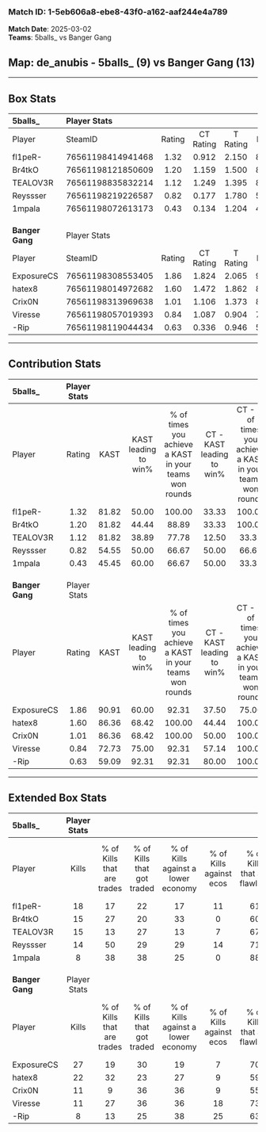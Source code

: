 ### Match ID: 1-5eb606a8-ebe8-43f0-a162-aaf244e4a789  
**Match Date**: 2025-03-02  
**Teams**: 5balls_ vs Banger Gang  

## **Map**: de_anubis - 5balls_ (9) vs Banger Gang (13)  
---  

## Box Stats  

| **5balls_**     | Player Stats      |        |           |          |       |       |       |         |        |      |     |
| :- | :- | :-: | :-: | :-: | :-: | :-: | :-: | :-: | :-: | :-: | :-: |
| Player          | SteamID           | Rating | CT Rating | T Rating | KAST  |  ADR  | Kills | Assists | Deaths | K/D  | HS% |
| fl1peR-         | 76561198414941468 |  1.32  |   0.912   |  2.150   | 81.82 | 83.1  |  18   |    5    |   14   | 1.29 | 55  |
| Br4tkO          | 76561198121850609 |  1.20  |   1.159   |  1.500   | 81.82 | 91.6  |  15   |    5    |   15   | 1.00 | 46  |
| TEALOV3R        | 76561198835832214 |  1.12  |   1.249   |  1.395   | 81.82 | 78.6  |  15   |    7    |   17   | 0.88 | 40  |
| Reyssser        | 76561198219226587 |  0.82  |   0.177   |  1.780   | 54.55 | 59.2  |  14   |    1    |   16   | 0.88 | 64  |
| 1mpala          | 76561198072613173 |  0.43  |   0.134   |  1.204   | 45.45 | 49.7  |   8   |    5    |   19   | 0.42 | 37  |
|                 |                   |        |           |          |       |       |       |         |        |      |     |
|                 |                   |        |           |          |       |       |       |         |        |      |     |
|                 |                   |        |           |          |       |       |       |         |        |      |     |
| **Banger Gang** | Player Stats      |        |           |          |       |       |       |         |        |      |     |
| Player          | SteamID           | Rating | CT Rating | T Rating | KAST  |  ADR  | Kills | Assists | Deaths | K/D  | HS% |
| ExposureCS      | 76561198308553405 |  1.86  |   1.824   |  2.065   | 90.91 | 119.4 |  27   |    6    |   14   | 1.93 | 66  |
| hatex8          | 76561198014972682 |  1.60  |   1.472   |  1.862   | 86.36 | 112.2 |  22   |   10    |   15   | 1.47 | 36  |
| Crix0N          | 76561198313969638 |  1.01  |   1.106   |  1.373   | 86.36 | 71.6  |  11   |    5    |   15   | 0.73 | 72  |
| Viresse         | 76561198057019393 |  0.84  |   1.087   |  0.904   | 72.73 | 45.8  |  11   |    1    |   14   | 0.79 | 63  |
| -Rip            | 76561198119044434 |  0.63  |   0.336   |  0.946   | 59.09 | 45.0  |   8   |    4    |   14   | 0.57 | 75  |
---  

## Contribution Stats  

| **5balls_**     | Player Stats |       |                      |                                                        |                           |                                                             |                          |                                                            |
| :- | :-: | :-: | :-: | :-: | :-: | :-: | :-: | :-: |
| Player          |    Rating    | KAST  | KAST leading to win% | % of times you achieve a KAST in your teams won rounds | CT - KAST leading to win% | CT - % of times you achieve a KAST in your teams won rounds | T - KAST leading to win% | T - % of times you achieve a KAST in your teams won rounds |
| fl1peR-         |     1.32     | 81.82 |        50.00         |                         100.00                         |           33.33           |                           100.00                            |          66.67           |                           100.00                           |
| Br4tkO          |     1.20     | 81.82 |        44.44         |                         88.89                          |           33.33           |                           100.00                            |          55.56           |                           83.33                            |
| TEALOV3R        |     1.12     | 81.82 |        38.89         |                         77.78                          |           12.50           |                            33.33                            |          60.00           |                           100.00                           |
| Reyssser        |     0.82     | 54.55 |        50.00         |                         66.67                          |           50.00           |                            66.67                            |          50.00           |                           66.67                            |
| 1mpala          |     0.43     | 45.45 |        60.00         |                         66.67                          |           50.00           |                            33.33                            |          62.50           |                           83.33                            |
|                 |              |       |                      |                                                        |                           |                                                             |                          |                                                            |
|                 |              |       |                      |                                                        |                           |                                                             |                          |                                                            |
|                 |              |       |                      |                                                        |                           |                                                             |                          |                                                            |
| **Banger Gang** | Player Stats |       |                      |                                                        |                           |                                                             |                          |                                                            |
| Player          |    Rating    | KAST  | KAST leading to win% | % of times you achieve a KAST in your teams won rounds | CT - KAST leading to win% | CT - % of times you achieve a KAST in your teams won rounds | T - KAST leading to win% | T - % of times you achieve a KAST in your teams won rounds |
| ExposureCS      |     1.86     | 90.91 |        60.00         |                         92.31                          |           37.50           |                            75.00                            |          75.00           |                           100.00                           |
| hatex8          |     1.60     | 86.36 |        68.42         |                         100.00                         |           44.44           |                           100.00                            |          90.00           |                           100.00                           |
| Crix0N          |     1.01     | 86.36 |        68.42         |                         100.00                         |           50.00           |                           100.00                            |          81.82           |                           100.00                           |
| Viresse         |     0.84     | 72.73 |        75.00         |                         92.31                          |           57.14           |                           100.00                            |          88.89           |                           88.89                            |
| -Rip            |     0.63     | 59.09 |        92.31         |                         92.31                          |           80.00           |                           100.00                            |          100.00          |                           88.89                            |
---  

## Extended Box Stats  

| **5balls_**     | Player Stats |                            |                            |                                    |                         |                              |                                 |        |                             |                                     |                          |                               |                            |
| :- | :-: | :-: | :-: | :-: | :-: | :-: | :-: | :-: | :-: | :-: | :-: | :-: | :-: |
| Player          |    Kills     | % of Kills that are trades | % of Kills that got traded | % of Kills against a lower economy | % of Kills against ecos | % of Kills that are flawless | % of Kills that are close duels | Deaths | % of Deaths that get traded | % of Deaths against a lower economy | % of Deaths against ecos | % of Deaths that are flawless | % of Deaths that are close |
| fl1peR-         |      18      |             17             |             22             |                 17                 |           11            |              61              |                6                |   14   |             43              |                 14                  |            0             |              50               |             0              |
| Br4tkO          |      15      |             27             |             20             |                 33                 |            0            |              60              |                7                |   15   |             27              |                 13                  |            0             |              60               |             7              |
| TEALOV3R        |      15      |             13             |             27             |                 13                 |            7            |              67              |                0                |   17   |             41              |                 18                  |            0             |              65               |             0              |
| Reyssser        |      14      |             50             |             29             |                 29                 |           14            |              71              |                0                |   16   |             19              |                 13                  |            0             |              81               |             0              |
| 1mpala          |      8       |             38             |             38             |                 25                 |            0            |              88              |               13                |   19   |             21              |                 16                  |            0             |              63               |             11             |
|                 |              |                            |                            |                                    |                         |                              |                                 |        |                             |                                     |                          |                               |                            |
|                 |              |                            |                            |                                    |                         |                              |                                 |        |                             |                                     |                          |                               |                            |
|                 |              |                            |                            |                                    |                         |                              |                                 |        |                             |                                     |                          |                               |                            |
| **Banger Gang** | Player Stats |                            |                            |                                    |                         |                              |                                 |        |                             |                                     |                          |                               |                            |
| Player          |    Kills     | % of Kills that are trades | % of Kills that got traded | % of Kills against a lower economy | % of Kills against ecos | % of Kills that are flawless | % of Kills that are close duels | Deaths | % of Deaths that get traded | % of Deaths against a lower economy | % of Deaths against ecos | % of Deaths that are flawless | % of Deaths that are close |
| ExposureCS      |      27      |             19             |             30             |                 19                 |            7            |              70              |                4                |   14   |             21              |                 29                  |            7             |              64               |             0              |
| hatex8          |      22      |             32             |             23             |                 27                 |            9            |              59              |                5                |   15   |             20              |                 20                  |            7             |              67               |             7              |
| Crix0N          |      11      |             9              |             36             |                 36                 |            9            |              55              |                9                |   15   |             33              |                 20                  |            7             |              60               |             20             |
| Viresse         |      11      |             27             |             36             |                 36                 |           18            |              73              |                0                |   14   |             36              |                 21                  |            7             |              50               |             0              |
| -Rip            |      8       |             13             |             25             |                 38                 |           25            |              63              |               13                |   14   |              7              |                 29                  |            0             |              79               |             0              |
